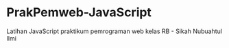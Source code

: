 # PrakPemweb-JavaScript
Latihan JavaScript praktikum pemrograman web kelas RB - Sikah Nubuahtul Ilmi
